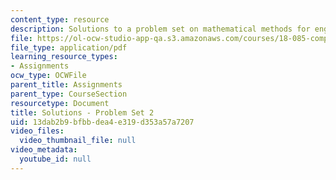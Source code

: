 ```yaml
---
content_type: resource
description: Solutions to a problem set on mathematical methods for engineers.
file: https://ol-ocw-studio-app-qa.s3.amazonaws.com/courses/18-085-computational-science-and-engineering-i-fall-2008/13dab2b9bfbbdea4e319d353a57a7207_pset2.pdf
file_type: application/pdf
learning_resource_types:
- Assignments
ocw_type: OCWFile
parent_title: Assignments
parent_type: CourseSection
resourcetype: Document
title: Solutions - Problem Set 2
uid: 13dab2b9-bfbb-dea4-e319-d353a57a7207
video_files:
  video_thumbnail_file: null
video_metadata:
  youtube_id: null
---
```

